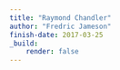 ```yaml
---
title: "Raymond Chandler"
author: "Fredric Jameson"
finish-date: 2017-03-25
_build:
    render: false
---
```


